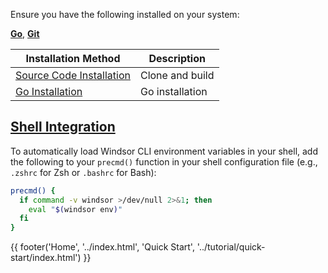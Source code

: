 <!-- Add this to the top of your Markdown file -->
<!-- <div class="draft-watermark"></div> -->

Ensure you have the following installed on your system:

**[Go](https://golang.org/doc/install)**,
**[Git](https://git-scm.com/book/en/v2/Getting-Started-Installing-Git)**

| Installation Method          | Description         |
|------------------------------|---------------------|
| [Source Code Installation](./install/source-code-installation.md) | Clone and build        |
| [Go Installation](./install/go-installation.md)   | Go installation     |


## [Shell Integration](#shell-integration)

To automatically load Windsor CLI environment variables in your shell, add the following to your `precmd()` function in your shell configuration file (e.g., `.zshrc` for Zsh or `.bashrc` for Bash):

```bash
precmd() {
  if command -v windsor >/dev/null 2>&1; then
    eval "$(windsor env)"
  fi
}
```

<div>
{{ footer('Home', '../index.html', 'Quick Start', '../tutorial/quick-start/index.html') }}
</div>

<script>
  document.getElementById('previousButton').addEventListener('click', function() {
    window.location.href = 'index.html'; 
  });

  document.getElementById('nextButton').addEventListener('click', function() {
    window.location.href = '../tutorial/quick-start/index.html'; 
  });
</script>